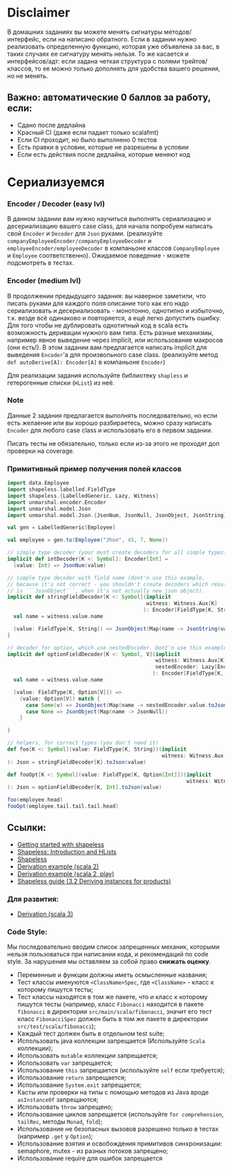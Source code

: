 # Disclaimer

В домашних заданиях вы можете менять сигнатуры методов/интерфейс, если на написано обратного. Если в задании нужно
реализовать определенную функцию, которая уже объявлена за вас, в таких случаях ее сигнатуру менять нельзя. То же
касается и интерфейсов/адт: если задана четкая структура с полями трейтов/классов, то ее можно только дополнять для
удобства вашего решения, но не менять.

## Важно: автоматические 0 баллов за работу, если:

* Сдано после дедлайна
* Красный CI (даже если падает только scalafmt)
* Если CI проходит, но было выполнено 0 тестов
* Есть правки в условии, которые не разрешены в условии
* Если есть действия после дедлайна, которые меняют код

# Сериализуемся

### Encoder / Decoder (easy lvl)

В данном задании вам нужно научиться выполнять сериализацию и десериализацию вашего case class, для начала попробуем
написать свой `Encoder` и `Decoder` для `Json` руками. (реализуйте `companyEmployeeEncoder/companyEmployeeDecoder`
и `employeeEncoder/employeeDecoder` в компаньоне классов `CompanyEmployee` и `Employee` соответственно). Ожидаемое
поведение - можете подсмотреть в тестах.

### Encoder (medium lvl)

В продолжении предыдущего задания: вы наверное заметили, что писать руками для каждого поля описание того как его надо
сериализовать и десериализовать - монотонно, однотипно и избыточно, т.к. везде всё одинаково и повторяется, а ещё легко
допустить ошибку. Для того чтобы не дублировать однотипный код в scala есть возможность деривации нужного вам типа. Есть
разные механизмы, например явное выведение через implicit, или использование макросов (они есть!). В этом задании вам
предлагается написать implicit для выведения `Encoder`'а для произвольного case class. (реализуйте
метод `def autoDerive[A]: Encoder[A]` в компаньоне `Encoder`)

Для реализации задания используйте библиотеку `shapless` и гетерогенные списки (`HList`) из неё.

### Note

Данные 2 задания предлагается выполнять последовательно, но если есть желаение или вы хорошо разбираетесь, можно сразу
написать `Encoder` для любого case class и использовать его в первом задании.

Писать тесты не обязательно, только если из-за этого не проходят доп проверки на coverage.

### Примитивный пример получения полей классов

```scala worksheet
import data.Employee
import shapeless.labelled.FieldType
import shapeless.{LabelledGeneric, Lazy, Witness}
import unmarshal.encoder.Encoder
import unmarshal.model.Json
import unmarshal.model.Json.{JsonNum, JsonNull, JsonObject, JsonString}

val gen = LabelledGeneric[Employee]

val employee = gen.to(Employee("Jhon", 45, 7, None))

// simple type decoder (your must create decoders for all simple types)
implicit def intDecoder[K <: Symbol]: Encoder[Int] =
  (value: Int) => JsonNum(value)

// simple type decoder with field name (dont'n use this example,
// because it's not correct - you shouldn't create decoders which result
// is ```JsonObject```, when it's not actually new json object).
implicit def stringFieldDecoder[K <: Symbol](implicit
                                             witness: Witness.Aux[K]
                                            ): Encoder[FieldType[K, String]] = {
  val name = witness.value.name

  (value: FieldType[K, String]) => JsonObject(Map(name -> JsonString(value)))
}

// decoder for option, which use nestedEncoder. Dont'n use this example (same things as before)
implicit def optionFieldDecoder[K <: Symbol, V](implicit
                                                witness: Witness.Aux[K],
                                                nestedEncoder: Lazy[Encoder[V]]
                                               ): Encoder[FieldType[K, Option[V]]] = {
  val name = witness.value.name

  (value: FieldType[K, Option[V]]) =>
    (value: Option[V]) match {
      case Some(v) => JsonObject(Map(name -> nestedEncoder.value.toJson(v)))
      case None => JsonObject(Map(name -> JsonNull))
    }

}

// helpers, for correct types (you don't need it)
def foo[K <: Symbol](value: FieldType[K, String])(implicit
                                                  witness: Witness.Aux[K]
): Json = stringFieldDecoder[K].toJson(value)

def fooOpt[K <: Symbol](value: FieldType[K, Option[Int]])(implicit
                                                          witness: Witness.Aux[K]
): Json = optionFieldDecoder[K, Int].toJson(value)

foo(employee.head)
fooOpt(employee.tail.tail.tail.head)

```

## Ссылки:

* [Getting started with shapeless](https://jto.github.io/articles/getting-started-with-shapeless/)
* [Shapeless: Introduction and HLists](https://scalerablog.wordpress.com/2015/11/23/shapeless-introduction-and-hlists-part-1/)
* [Shapeless](https://github.com/milessabin/shapeless)
* [Derivation example (scala 2)](https://github.com/milessabin/shapeless/blob/main/examples/src/main/scala/shapeless/examples/derivation.scala)
* [Derivation example (scala 2, play)](https://polyglot.jamie.ly/software/2018/09/01/implementing_play_json_writers_using_scalas_shapeless)
* [Shapeless guide (3.2 Deriving instances for products)](https://books.underscore.io/shapeless-guide/shapeless-guide.pdf)

### Для развития:

* [Derivation (scala 3)](https://docs.scala-lang.org/scala3/reference/contextual/derivation.html)

### Code Style:

Мы последовательно вводим список запрещенных механик, которыми нельзя пользоваться при написании кода, и рекомендаций по
code style. За нарушения мы оставляем за собой право **снижать оценку**.

* Переменные и функции должны иметь осмысленные названия;
* Тест классы именуются `<ClassName>Spec`, где `<ClassName>` - класс к которому пишутся тесты;
* Тест классы находятся в том же пакете, что и класс к которому пишутся тесты (например, класс `Fibonacci` находится в
  пакете `fibonacci` в директории `src/main/scala/fibonacci`, значит его тест класс `FibonacciSpec` должен быть в том же
  пакете в директории `src/test/scala/fibonacci`);
* Каждый тест должен быть в отдельном test suite;
* Использовать java коллекции запрещается (Используйте `Scala` коллекции);
* Использовать `mutable` коллекции запрещается;
* Использовать `var` запрещается;
* Использование `this` запрещается (используйте `self` если требуется);
* Использование `return` запрещается;
* Использование `System.exit` запрещается;
* Касты или проверки на типы с помощью методов из Java вроде `asInstanceOf` запрещаются;
* Использовать `throw` запрещено;
* Использование циклов запрещается (используйте `for comprehension`, `tailRec`, методы `Monad`, `fold`);
* Использование не безопасных вызовов разрешено только в тестах (например `.get` у `Option`);
* Использование взятия и освобождения примитивов синхронизации: semaphore, mutex - из разных потоков запрещено;
* Использование require для ошибок запрещается

